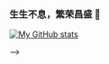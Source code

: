 ### 生生不息，繁荣昌盛 👋

[![My GitHub stats](https://github-readme-stats.vercel.app/api?username=inrhor)](https://github.com/anuraghazra/github-readme-stats)

-->
